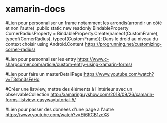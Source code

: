 # xamarin-docs
#Lien pour personnaliser un frame notamment les arrondis(arrondir un côté et non l'autre)
    .public static new readonly BindableProperty CornerRadiusProperty = BindableProperty.Create(nameof(CustomFrame), typeof(CornerRadius), typeof(CustomFrame));
    Dans le droid au niveau du context choisir    using Android.Content
https://progrunning.net/customizing-corner-radius/ 


#Lien pour personnaliser les entry
https://www.c-sharpcorner.com/article/custom-entry-using-xamarin-forms/

#Lien pour faire un masterDetailPage
https://www.youtube.com/watch?v=T3sbn3sFeHo

#Créer une listview, mettre des éléments à l'intérieur avec un observableCollection http://xamaringuyshow.com/2018/09/26/xamarin-forms-listview-easywaytutorial-5/

#Lien pour passer des données d'une page à l'autre https://www.youtube.com/watch?v=Et6KCB1zeX8
